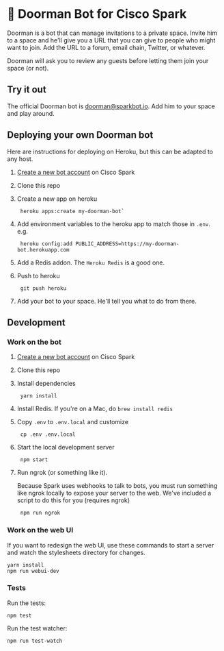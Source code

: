 # 🎩 Doorman Bot for Cisco Spark

Doorman is a bot that can manage invitations to a private space.
Invite him to a space and he'll give you a URL that you can give to people who might want to join.
Add the URL to a forum, email chain, Twitter, or whatever.

Doorman will ask you to review any guests before letting them join your space (or not).

## Try it out

The official Doorman bot is doorman@sparkbot.io.
Add him to your space and play around.

## Deploying your own Doorman bot

Here are instructions for deploying on Heroku, but this can be adapted to any host.

1. [Create a new bot account](https://developer.ciscospark.com/add-bot.html) on Cisco Spark
2. Clone this repo
3. Create a new app on heroku

        heroku apps:create my-doorman-bot`

4. Add environment variables to the heroku app to match those in `.env`.
   e.g.

        heroku config:add PUBLIC_ADDRESS=https://my-doorman-bot.herokuapp.com

5. Add a Redis addon. The `Heroku Redis` is a good one.

6. Push to heroku

        git push heroku

7. Add your bot to your space. He'll tell you what to do from there.

## Development

### Work on the bot


1. [Create a new bot account](https://developer.ciscospark.com/add-bot.html) on Cisco Spark

2. Clone this repo

3. Install dependencies

        yarn install

4. Install Redis.
  If you're on a Mac, do `brew install redis`

5. Copy `.env` to `.env.local` and customize

        cp .env .env.local

5. Start the local development server

        npm start

6. Run ngrok (or something like it).

    Because Spark uses webhooks to talk to bots, you must run something like ngrok locally to expose your server to the web.
    We've included a script to do this for you (requires ngrok)

        npm run ngrok


### Work on the web UI

If you want to redesign the web UI, use these commands to start a server and watch the stylesheets directory for changes.

    yarn install
    npm run webui-dev

### Tests

Run the tests:

    npm test

Run the test watcher:

    npm run test-watch

